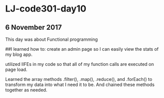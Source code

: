 # LJ-code301-day10

##  6 November 2017

This day was about Functional programming

##I learned how to:
create an admin page so I can easily view the stats of my blog app.

utilized IIFEs in my code so that all of my function calls are executed on page load.

Learned the array methods .filter(), .map(), .reduce(), and .forEach() to transform my data into what I need it to be. And chained these methods together as needed.
